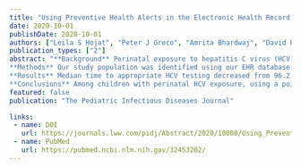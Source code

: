 ```yaml
---
title: "Using Preventive Health Alerts in the Electronic Health Record Improves Hepatitis C Virus Testing Among Infants Perinatally Exposed to Hepatitis C"
date: 2020-10-01
publishDate: 2020-10-01
authors: ["Leila S Hojat", "Peter J Greco", "Amrita Bhardwaj", "David Bar-Shain", "Nazha Abughali"]
publication_types: ["2"]
abstract: "**Background** Perinatal exposure to hepatitis C virus (HCV) is a major public health issue, and poor testing rates leave many children with infection unidentified. We sought to use the electronic health record (EHR) to promote guideline-directed HCV testing among infants born to mothers with HCV infection in an urban, safety-net hospital system.
**Methods** Our study population was identified using our EHR database, Epic. Children were included in the study if they had perinatal HCV exposure, were 18 months to 18 years of age and had at least 1 encounter in a primary or urgent care clinic during the study period. Our study included retrospective (October 2011 to February 2015) and prospective (February 2015 to May 2018) arms. Our EHR-based intervention was initiated in the prospective arm and recommended a one-time HCV antibody test at or after the age of 18 months using a health maintenance reminder. The health maintenance reminder activated a point-of-care alert and a linked HCV testing order set in all prespecified encounters during the intervention period.
**Results** Median time to appropriate HCV testing decreased from 96.2 months preintervention to 9.1 months postintervention (P < 0.0001), and rate of completed antibody testing increased from 14% to 61% (P < 0.0001).
**Conclusions** Among children with perinatal HCV exposure, using a point-of-care alert within the EHR significantly increased the HCV antibody testing rate in accordance with American Academy of Pediatrics (AAP) recommendations. More effective EHR-based interventions combined with increased provider awareness of appropriate HCV testing in perinatally exposed infants is imperative."
featured: false 
publication: "The Pediatric Infectious Diseases Journal"

links:
 - name: DOI
   url: https://journals.lww.com/pidj/Abstract/2020/10000/Using_Preventive_Health_Alerts_in_the_Electronic.12.aspx
 - name: PubMed
   url: https://pubmed.ncbi.nlm.nih.gov/32453202/
---
```

